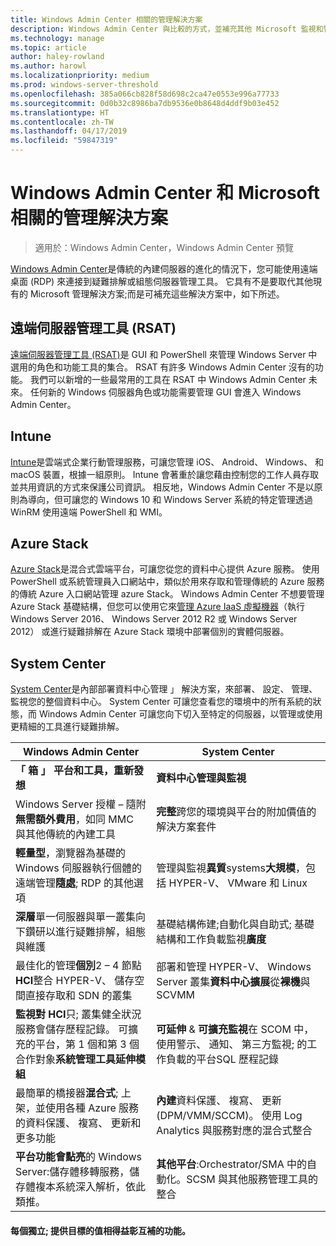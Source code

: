 ```yaml
---
title: Windows Admin Center 相關的管理解決方案
description: Windows Admin Center 與比較的方式，並補充其他 Microsoft 監視和管理解決方案/產品 （專案檀香山）
ms.technology: manage
ms.topic: article
author: haley-rowland
ms.author: harowl
ms.localizationpriority: medium
ms.prod: windows-server-threshold
ms.openlocfilehash: 385a066cb828f58d698c2ca47e0553e996a77733
ms.sourcegitcommit: 0d0b32c8986ba7db9536e0b8648d4ddf9b03e452
ms.translationtype: HT
ms.contentlocale: zh-TW
ms.lasthandoff: 04/17/2019
ms.locfileid: "59847319"
---
```

# <a name="windows-admin-center-and-related-management-solutions-from-microsoft"></a>Windows Admin Center 和 Microsoft 相關的管理解決方案

>適用於：Windows Admin Center，Windows Admin Center 預覽

[Windows Admin Center](windows-admin-center.md)是傳統的內建伺服器的進化的情況下，您可能使用遠端桌面 (RDP) 來連接到疑難排解或組態伺服器管理工具。 它具有不是要取代其他現有的 Microsoft 管理解決方案;而是可補充這些解決方案中，如下所述。

## <a name="remote-server-administration-tools-rsat"></a>遠端伺服器管理工具 (RSAT)

[遠端伺服器管理工具 (RSAT)](https://docs.microsoft.com/windows-server/remote/remote-server-administration-tools)是 GUI 和 PowerShell 來管理 Windows Server 中選用的角色和功能工具的集合。 RSAT 有許多 Windows Admin Center 沒有的功能。 我們可以新增的一些最常用的工具在 RSAT 中 Windows Admin Center 未來。 任何新的 Windows 伺服器角色或功能需要管理 GUI 會進入 Windows Admin Center。

## <a name="intune"></a>Intune

[Intune](https://www.microsoft.com/cloud-platform/microsoft-intune)是雲端式企業行動管理服務，可讓您管理 iOS、 Android、 Windows、 和 macOS 裝置，根據一組原則。 Intune 會著重於讓您藉由控制您的工作人員存取並共用資訊的方式來保護公司資訊。 相反地，Windows Admin Center 不是以原則為導向，但可讓您的 Windows 10 和 Windows Server 系統的特定管理透過 WinRM 使用遠端 PowerShell 和 WMI。

## <a name="azure-stack"></a>Azure Stack

[Azure Stack](https://azure.microsoft.com/overview/azure-stack/)是混合式雲端平台，可讓您從您的資料中心提供 Azure 服務。 使用 PowerShell 或系統管理員入口網站中，類似於用來存取和管理傳統的 Azure 服務的傳統 Azure 入口網站管理 azure Stack。 Windows Admin Center 不想要管理 Azure Stack 基礎結構，但您可以使用它來[管理 Azure IaaS 虛擬機器](../configure/manage-azure-vms.md)（執行 Windows Server 2016、 Windows Server 2012 R2 或 Windows Server 2012） 或進行疑難排解在 Azure Stack 環境中部署個別的實體伺服器。

## <a name="system-center"></a>System Center

[System Center](https://www.microsoft.com/cloud-platform/system-center)是內部部署資料中心管理 」 解決方案，來部署、 設定、 管理、 監視您的整個資料中心。 System Center 可讓您查看您的環境中的所有系統的狀態，而 Windows Admin Center 可讓您向下切入至特定的伺服器，以管理或使用更精細的工具進行疑難排解。

| Windows Admin Center                 | System Center                      |
|--------------------------------------|------------------------------------|
| **「 箱 」 平台和工具，重新發想** | **資料中心管理與監視** |
| Windows Server 授權 – 隨附**無需額外費用**，如同 MMC 與其他傳統的內建工具 | **完整**跨您的環境與平台的附加價值的解決方案套件 |
| **輕量型**，瀏覽器為基礎的 Windows 伺服器執行個體的遠端管理**隨處**; RDP 的其他選項 | 管理與監視**異質**systems**大規模**，包括 HYPER-V、 VMware 和 Linux |
|**深層**單一伺服器與單一叢集向下鑽研以進行疑難排解，組態與維護|基礎結構佈建;自動化與自助式; 基礎結構和工作負載監視**廣度**|
|最佳化的管理**個別**2 – 4 節點**HCI**整合 HYPER-V、 儲存空間直接存取和 SDN 的叢集|部署和管理 HYPER-V、 Windows Server 叢集**資料中心擴展**從**裸機**與 SCVMM|
|**監視對 HCI**只; 叢集健全狀況服務會儲存歷程記錄。 可擴充的平台，第 1 個和第 3 個合作對象**系統管理工具延伸模組**|**可延伸** & **可擴充監視**在 SCOM 中，使用警示、 通知、 第三方監視; 的工作負載的平台SQL 歷程記錄|
|最簡單的橋接器**混合式**; 上架，並使用各種 Azure 服務的資料保護、 複寫、 更新和更多功能|**內建**資料保護、 複寫、 更新 (DPM/VMM/SCCM)。 使用 Log Analytics 與服務對應的混合式整合|
|**平台功能會點亮**的 Windows Server:儲存體移轉服務，儲存體複本系統深入解析，依此類推。|**其他平台**:Orchestrator/SMA 中的自動化。SCSM 與其他服務管理工具的整合|

#### <a name="each-delivers-targeted-value-independently-better-together-with-complementary-capabilities"></a>每個獨立; 提供目標的值**相得益彰**互補的功能。
